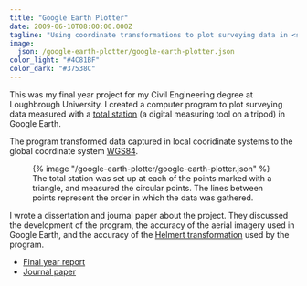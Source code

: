 ```yaml
---
title: "Google Earth Plotter"
date: 2009-06-10T08:00:00.000Z
tagline: "Using coordinate transformations to plot surveying data in <span class=\"u-no-break\">Google Earth</span>"
image:
  json: /google-earth-plotter/google-earth-plotter.json
color_light: "#4C81BF"
color_dark: "#37538C"
---
```


This was my final year project for my Civil Engineering degree at Loughbrough University. I created a computer program to plot surveying data measured with a [total station][1] (a digital measuring tool on a tripod) in Google Earth.

The program transformed data captured in local cooridinate systems to the global coordinate system [WGS84][2].

<figure>
  <div class="c-image-background u-rounded">
    {% image "/google-earth-plotter/google-earth-plotter.json" %}
  </div>
  <figcaption>
    The total station was set up at each of the points marked with a triangle, and measured the circular points. The lines between points represent the order in which the data was gathered.
  </figcaption>
</figure>

I wrote a dissertation and journal paper about the project. They discussed the development of the program, the accuracy of the aerial imagery used in Google Earth, and the accuracy of the [Helmert transformation][3] used by the program.

- [Final year report][4]
- [Journal paper][5]

[1]: https://en.wikipedia.org/wiki/Total_station "Total station on Wikipedia"
[2]: https://en.wikipedia.org/wiki/World_Geodetic_System "World Geodetic System on Wikipedia"
[3]: https://en.wikipedia.org/wiki/Helmert_transformation "Helmert transformation on Wikipedia"
[4]: https://drive.google.com/open?id=1kkMI9dDiy3w4DaTmG9UvNJO5ReWGfLG9 "Plotting Surveying Data in Google Earth – Final year report"
[5]: https://drive.google.com/open?id=1T1JZ-E6xS4kG7JKPL-yGgJH2z_gDZXL5 "Plotting Surveying Data in Google Earth – Journal paper"
